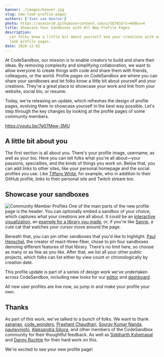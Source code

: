 ```yaml
---
banner: ./images/banner.jpg
slug: new-look-profile-pages
authors: ['Ives van Hoorne']
photo: https://avatars0.githubusercontent.com/u/587016?s=460&v=4
title: Showcase Your Sandboxes with All New Profile Pages
description:
  Let folks know a little bit about yourself and your creations with our new
  look profile pages.
date: 2020-12-02
---
```


At CodeSandbox, our mission is to enable creators to build and share their
ideas. By removing complexity and simplifying collaboration, we want to allow
everyone to create things with code and share them with friends, colleagues, or
the world. Profile pages on CodeSandbox are where you can share your sandboxes
and let folks know a little bit about yourself and your creations. They're a
great place to showcase your work and link from your website, social bio, or
resume.

Today, we're releasing an update, which refreshes the design of profile pages,
evolving them to showcase yourself in the best way possible. Let's step through
the key changes by looking at the profile pages of some community members.

https://youtu.be/7e07Mew-3MU

## A little bit about you

The first section is all about you. There's your profile image, username, as
well as your bio. Here you can tell folks what you're all about—your passions,
specialties, and the kinds of things you work on. Below that, you can add links
to other sites, like your personal homepage and the social profiles you use.
Like [Tiffany White](https://codesandbox.io/u/twhite96), for example, who in
addition to their GitHub profile, links to their personal site and Twitch stream
too.

## Showcase your sandboxes

![Community Member Profiles](https://sk8cl.csb.app/AllProfiles.jpg) One of the
main parts of the new profile page is the header. You can optionally embed a
sandbox of your choice, which captures what your creations are all about. It
could be an [interactive visualization](https://codesandbox.io/u/DannyRuchtie),
an [example for a library you made](https://codesandbox.io/u/camflan), or, if
you're like [Sanne](https://codesandbox.io/u/sannek), a cute cat that watches
your cursor move around the page.

Beneath that, you can pin other sandboxes that you'd like to highlight.
[Paul Henschel](https://codesandbox.io/u/drcmda), the creator of
react-three-fiber, chose to pin four sandboxes demoing different features of
that library. There's no limit here, so choose as many or as few as you like.
After that, we list all your other public projects, which folks can list either
by view count or chronologically by creation date.

This profile update is part of a series of design work we've undertaken across
CodeSandbox, including new looks for our
[editor](https://codesandbox.io/post/new-look-editor) and
[dashboard](https://codesandbox.io/post/new-dashboard).

All new user profiles are live now, so jump in and make your profile your own.

## Thanks

As part of this work, we've talked to a bunch of folks. We want to thank
[xananax](https://twitter.com/xananax),
[code_wonders](https://twitter.com/code_wonders),
[Prashant Chaudhari](https://twitter.com/pandaa880),
[Sourav Kumar Nanda](https://twitter.com/SouravInsights),
[paulwvnjohi](https://twitter.com/paulwvnjohi),
[Aleksandra Sikora](https://twitter.com/aleksandrasays), and other members of
the CodeSandbox community for their thoughtful feedback. As well as
[Siddharth Kshetrapal](https://twitter.com/siddharthkp) and
[Danny Ruchtie](https://twitter.com/druchtie) for their hard work on this.

We're excited to see your new profile page!
